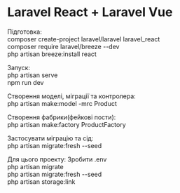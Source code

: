 # Laravel React + Laravel Vue
Підготовка:  
composer create-project laravel/laravel laravel_react  
composer require laravel/breeze --dev  
php artisan breeze:install react  

Запуск:  
php artisan serve  
npm run dev  

Створення моделі, міграції та контролера:  
php artisan make:model -mrc Product

Створення фабрики(фейкові пости):  
php artisan make:factory ProductFactory  

Застосувати міграцію та сід:  
php artisan migrate:fresh --seed  

Для цього проекту:
Зробити .env  
php artisan migrate  
php artisan migrate:fresh --seed  
php artisan storage:link 
